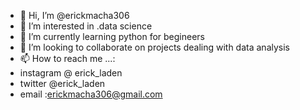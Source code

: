 - 👋 Hi, I’m @erickmacha306
- 👀 I’m interested in .data science
- 🌱 I’m currently learning python for begineers
- 💞️ I’m looking to collaborate on projects dealing with data analysis  
- 📫 How to reach me ...:
- instagram @ erick_laden
- twitter @erick_laden
- email :erickmacha306@gmail.com

<!---
erickmacha306/erickmacha306 is a ✨ special ✨ repository because its `README.md` (this file) appears on your GitHub profile.
You can click the Preview link to take a look at your changes.
--->
